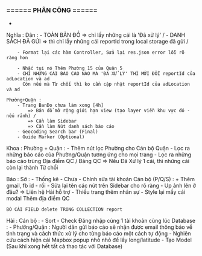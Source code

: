 
### ====== PHÂN CÔNG ======

- 

Nghĩa :
    Dân :
        - TOÀN BẢN ĐỒ => chỉ lấy những cái là 'Đã xử lý' /
        - DANH SÁCH ĐÃ GỬI => thì chỉ lẫy những cái reportId trong local storage đã gửi /

        - Format lại các hàm Controller, Sửa lại res.json error lỗi rõ ràng hơn
        
        - Nhắc tụi nó Thêm Phường 15 của Quận 5
        - CHỈ NHỮNG CÁI BÁO CÁO NÀO MÀ 'ĐÃ XỬ LÝ' THÌ MỚI ĐỔI reportId của adLocation và ad
          Còn nếu mà Từ chối thì ko cần cập nhật reportId của adLocation và ad

    Phường+Quận :
        - Trang BanDo chưa làm xong [4h]
            => Bản đồ mở rộng giới hạn view (tạo layer viền khu vực đó - nếu rảnh) /
            => Cần làm Sidebar
            => Cần làm Nút danh sách báo cáo
        - Geocoding Search bar (Final)
        - Guide Marker (Optional)

Khoa :
    Phường + Quận :
        - Thêm nút lọc Phường cho Cán bộ Quận
        - Lọc ra những báo cáo của Phường/Quận tương ứng cho mọi trang
        - Lọc ra những báo cáo trùng Địa điểm QC / Bảng QC => Nếu Đã Xử lý 1 cái, thì những cái còn lại thành Từ chối

Bảo :
    Sở :
    - Thống kê - Chưa
    - Chỉnh sửa tài khoản Cán bộ (P/Q/S) :
        + Thêm gmail, fb id - rồi
    - Sửa lại tên các nút trên Sidebar cho rõ ràng
    - Up ảnh lên ở đâu? => Liên hệ Hải hỗ trợ
    - Thiếu trang thêm nhân sự
    - Style lại mấy cái modal Thêm địa điểm QC

    BỎ CÁI FIELD delete TRONG COLLECTION report



Hải :
    Cán bộ :
    - Sort
    - Check Đăng nhập cùng 1 tài khoản cùng lúc
    Database :
    - Phường/Quận : Người dân gửi báo cáo sẽ nhận được email thông báo về tình trạng và cách thức xử lý cho từng báo cáo một cách tự động
    - Nghiên cứu cách hiện cái Mapbox popup nhỏ nhỏ để lấy long/latitude
    - Tạo Model (Sau khi xong hết tất cả thao tác với Database)


